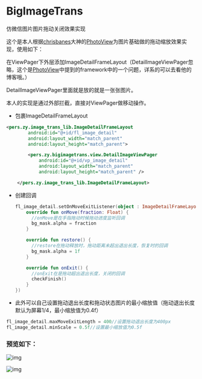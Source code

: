 # BigImageTrans
仿微信图片图片拖动关闭效果实现

这个是本人根据[chrisbanes](https://github.com/chrisbanes)大神的[PhotoView](https://github.com/chrisbanes/PhotoView)为图片基础做的拖动缩放效果实现，使用如下：

在ViewPager下外层添加ImageDetailFrameLayout（DetailImageViewPager忽略，这个是[PhotoView](https://github.com/chrisbanes/PhotoView)中提到的framework中的一个问题，详系的可以去看他的博客哦。）

DetailImageViewPager里面就是放的就是一张张图片。

本人的实现是通过外部拦截，直接对ViewPager做移动操作。

* 包裹ImageDetailFrameLayout

```xml
<pers.zy.image_trans_lib.ImageDetailFrameLayout
        android:id="@+id/fl_image_detail"
        android:layout_width="match_parent"
        android:layout_height="match_parent">

        <pers.zy.bigimagetrans.view.DetailImageViewPager
            android:id="@+id/vp_image_detail"
            android:layout_width="match_parent"
            android:layout_height="match_parent" />

    </pers.zy.image_trans_lib.ImageDetailFrameLayout>
```

* 创建回调

  ```kotlin
  fl_image_detail.setOnMoveExitListener(object : ImageDetailFrameLayout.OnMoveExitListener {
      override fun onMove(fraction: Float) {
        //onMove是在手指拖动时候拖动进度监听回调
        bg_mask.alpha = fraction
      }
  
      override fun restore() {
        //restore在拖动释放时，拖动距离未超出退出长度，恢复时的回调
        bg_mask.alpha = 1f
      }
  
      override fun onExit() {
        //onExit在是拖动超出退出长度，关闭的回调
        checkFinish()
      }
  })
  ```

* 此外可以自己设置拖动退出长度和拖动状态图片的最小缩放值（拖动退出长度默认为屏幕1/4，最小缩放值为0.4f）

```kotlin
fl_image_detail.maxMoveExitLength = 400//设置拖动退出长度为400px
fl_image_detail.minScale = 0.5f//设置最小缩放值为0.5f
```

### 预览如下：

![img](https://github.com/gfzy9876/BigImageTrans/blob/master/preview/preview.png)

![img](https://github.com/gfzy9876/BigImageTrans/blob/master/preview/preview2.png)